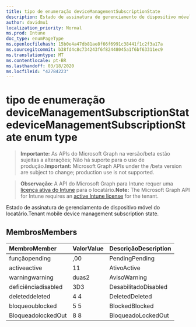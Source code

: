 ```yaml
---
title: tipo de enumeração deviceManagementSubscriptionState
description: Estado de assinatura de gerenciamento de dispositivo móvel do locatário.
author: davidmu1
localization_priority: Normal
ms.prod: Intune
doc_type: enumPageType
ms.openlocfilehash: 15b0e4a47db81ae8f66f6991c38441f1c2f3a17a
ms.sourcegitcommit: b38fd4c8c734243f6f82448045a1f6bf63311ec9
ms.translationtype: MT
ms.contentlocale: pt-BR
ms.lasthandoff: 03/18/2020
ms.locfileid: "42784223"
---
```

# <a name="devicemanagementsubscriptionstate-enum-type"></a><span data-ttu-id="33d40-103">tipo de enumeração deviceManagementSubscriptionState</span><span class="sxs-lookup"><span data-stu-id="33d40-103">deviceManagementSubscriptionState enum type</span></span>

> <span data-ttu-id="33d40-104">**Importante:** As APIs do Microsoft Graph na versão/beta estão sujeitas a alterações; Não há suporte para o uso de produção.</span><span class="sxs-lookup"><span data-stu-id="33d40-104">**Important:** Microsoft Graph APIs under the /beta version are subject to change; production use is not supported.</span></span>

> <span data-ttu-id="33d40-105">**Observação:** A API do Microsoft Graph para Intune requer uma [licença ativa do Intune](https://go.microsoft.com/fwlink/?linkid=839381) para o locatário.</span><span class="sxs-lookup"><span data-stu-id="33d40-105">**Note:** The Microsoft Graph API for Intune requires an [active Intune license](https://go.microsoft.com/fwlink/?linkid=839381) for the tenant.</span></span>

<span data-ttu-id="33d40-106">Estado de assinatura de gerenciamento de dispositivo móvel do locatário.</span><span class="sxs-lookup"><span data-stu-id="33d40-106">Tenant mobile device management subscription state.</span></span>

## <a name="members"></a><span data-ttu-id="33d40-107">Membros</span><span class="sxs-lookup"><span data-stu-id="33d40-107">Members</span></span>
|<span data-ttu-id="33d40-108">Membro</span><span class="sxs-lookup"><span data-stu-id="33d40-108">Member</span></span>|<span data-ttu-id="33d40-109">Valor</span><span class="sxs-lookup"><span data-stu-id="33d40-109">Value</span></span>|<span data-ttu-id="33d40-110">Descrição</span><span class="sxs-lookup"><span data-stu-id="33d40-110">Description</span></span>|
|:---|:---|:---|
|<span data-ttu-id="33d40-111">função</span><span class="sxs-lookup"><span data-stu-id="33d40-111">pending</span></span>|<span data-ttu-id="33d40-112">,0</span><span class="sxs-lookup"><span data-stu-id="33d40-112">0</span></span>|<span data-ttu-id="33d40-113">Pending</span><span class="sxs-lookup"><span data-stu-id="33d40-113">Pending</span></span>|
|<span data-ttu-id="33d40-114">active</span><span class="sxs-lookup"><span data-stu-id="33d40-114">active</span></span>|<span data-ttu-id="33d40-115">1</span><span class="sxs-lookup"><span data-stu-id="33d40-115">1</span></span>|<span data-ttu-id="33d40-116">Ativo</span><span class="sxs-lookup"><span data-stu-id="33d40-116">Active</span></span>|
|<span data-ttu-id="33d40-117">warning</span><span class="sxs-lookup"><span data-stu-id="33d40-117">warning</span></span>|<span data-ttu-id="33d40-118">duas</span><span class="sxs-lookup"><span data-stu-id="33d40-118">2</span></span>|<span data-ttu-id="33d40-119">Aviso</span><span class="sxs-lookup"><span data-stu-id="33d40-119">Warning</span></span>|
|<span data-ttu-id="33d40-120">deficiência</span><span class="sxs-lookup"><span data-stu-id="33d40-120">disabled</span></span>|<span data-ttu-id="33d40-121">3D</span><span class="sxs-lookup"><span data-stu-id="33d40-121">3</span></span>|<span data-ttu-id="33d40-122">Desabilitado</span><span class="sxs-lookup"><span data-stu-id="33d40-122">Disabled</span></span>|
|<span data-ttu-id="33d40-123">deleted</span><span class="sxs-lookup"><span data-stu-id="33d40-123">deleted</span></span>|<span data-ttu-id="33d40-124">4 </span><span class="sxs-lookup"><span data-stu-id="33d40-124">4</span></span>|<span data-ttu-id="33d40-125">Deleted</span><span class="sxs-lookup"><span data-stu-id="33d40-125">Deleted</span></span>|
|<span data-ttu-id="33d40-126">bloqueou</span><span class="sxs-lookup"><span data-stu-id="33d40-126">blocked</span></span>|<span data-ttu-id="33d40-127">5 </span><span class="sxs-lookup"><span data-stu-id="33d40-127">5</span></span>|<span data-ttu-id="33d40-128">Blocked</span><span class="sxs-lookup"><span data-stu-id="33d40-128">Blocked</span></span>|
|<span data-ttu-id="33d40-129">Bloqueado</span><span class="sxs-lookup"><span data-stu-id="33d40-129">lockedOut</span></span>|<span data-ttu-id="33d40-130">8 </span><span class="sxs-lookup"><span data-stu-id="33d40-130">8</span></span>|<span data-ttu-id="33d40-131">Bloqueado</span><span class="sxs-lookup"><span data-stu-id="33d40-131">LockedOut</span></span>|



